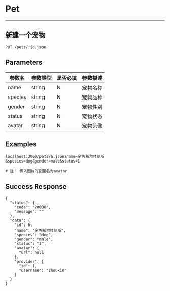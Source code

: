 # Pet
---
## 新建一个宠物

```
PUT /pets/:id.json
```

## Parameters

|参数名|参数类型|是否必填|参数描述|
|-----|--------|-------|--------|
|name|string|N|宠物名称|
|species|string|N|宠物品种|
|gender|string|N|宠物性别|
|status|string|N|宠物状态|
|avatar|string|N|宠物头像|


## Examples
```
localhost:3000/pets/6.json?name=金色希尔哇纳斯&species=dog&gender=male&status=1

# 注： 传入图片的变量名为avatar
```

## Success Response
```
{
  "status": {
    "code": "20000",
    "message": ""
  },
  "data": {
    "id": 6,
    "name": "金色希尔哇纳斯",
    "species": "dog",
    "gender": "male",
    "status": "1",
    "avatar": {
      "url": null
    },
    "provider": {
      "id": 1,
      "username": "zhouxin"
    }
  }
}

```

